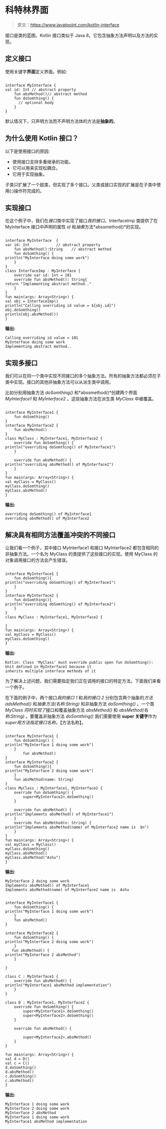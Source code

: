 # 科特林界面

> 原文：<https://www.javatpoint.com/kotlin-interface>

接口是类的蓝图。Kotlin 接口类似于 Java 8。它包含抽象方法声明以及方法的实现。

## 定义接口

使用关键字**界面**定义界面。例如:

```

interface MyInterface {
val id: Int // abstract property
    fun absMethod()// abstract method
    fun doSomthing() {
      // optional body
    }
}

```

默认情况下，只声明方法而不声明方法体的方法是**抽象的**。

## 为什么使用 Kotlin 接口？

以下是使用接口的原因:

*   使用接口支持多重继承的功能。
*   它可以用来实现松耦合。
*   它用于实现抽象。

子类只扩展了一个超类，但实现了多个接口。父类或接口实现的扩展是在子类中使用(:)操作符完成的。

## 实现接口

在这个例子中，我们在*接口*类中实现了接口*我的接口*。InterfaceImp 类提供了在 MyInterface 接口中声明的属性 *id* 和*抽象*方法*abssmethod()*的实现。

```

interface MyInterface  {
var id: Int            // abstract property
    fun absMethod():String    // abstract method
    fun doSomthing() {
println("MyInterface doing some work")
    }
}
class InterfaceImp : MyInterface {
    override var id: Int = 101
    override fun absMethod(): String{
return "Implementing abstract method.."
    }
}
fun main(args: Array<String>) {
val obj = InterfaceImp()
println("Calling overriding id value = ${obj.id}")
obj.doSomthing()
println(obj.absMethod())
}

```

**输出:**

```
Calling overriding id value = 101
MyInterface doing some work
Implementing abstract method..

```

## 实现多接口

我们可以在同一个类中实现不同接口的多个抽象方法。所有的抽象方法都必须在子类中实现。接口的其他非抽象方法可以从派生类中调用。

比如分别用抽象方法 *doSomthing()* 和*abssmethod()*创建两个界面 *MyInterface1* 和 *MyInterface2* 。这些抽象方法在派生类 *MyClass* 中被覆盖。

```

interface MyInterface1 {
    fun doSomthing()
}
interface MyInterface2 {
    fun absMethod()
}
class MyClass : MyInterface1, MyInterface2 {
    override fun doSomthing() {
println("overriding doSomthing() of MyInterface1")
    }

    override fun absMethod() {
println("overriding absMethod() of MyInterface2")
    }
}
fun main(args: Array<String>) {
val myClass = MyClass()
myClass.doSomthing()
myClass.absMethod()
}

```

**输出:**

```
overriding doSomthing() of MyInterface1
overriding absMethod() of MyInterface2

```

## 解决具有相同方法覆盖冲突的不同接口

让我们看一个例子，其中接口 MyInterface1 和接口 MyInterface2 都包含相同的非抽象方法。一个名为 MyClass 的类提供了这些接口的实现。使用 MyClass 的对象调用接口的方法会产生错误。

```

interface MyInterface1 {
    fun doSomthing(){
println("overriding doSomthing() of MyInterface1")
    }
}
interface MyInterface2 {
    fun doSomthing(){
println("overriding doSomthing() of MyInterface2")
    }
}
class MyClass : MyInterface1, MyInterface2 {

}
fun main(args: Array<String>) {
val myClass = MyClass()
myClass.doSomthing()
}

```

**输出:**

```
Kotlin: Class 'MyClass' must override public open fun doSomthing(): Unit defined in MyInterface1 because it 
inherits multiple interface methods of it

```

为了解决上述问题，我们需要指定我们正在调用的接口的特定方法。下面我们来看一个例子。

在下面的例子中，两个接口*我的接口 1* 和*我的接口 2* 分别包含两个抽象的*方法 adsMethod()* 和*抽象方法(名称:String)* 和非抽象方法 *doSomthing()* 。一个类 *MyClass 同时实现了*接口和覆盖抽象方法 *absMethod()* 和 *absMethod(名称:String)* 。要覆盖非抽象方法 *doSomthing()* 我们需要使用 **super 关键字**作为*super<interface _ name>用方法指定接口名称。*【方法名称】。

```

interface MyInterface1 {
    fun doSomthing() {
println("MyInterface 1 doing some work")
    }
        fun absMethod()
}
interface MyInterface2 {
    fun doSomthing(){
println("MyInterface 2 doing some work")
    }
    fun absMethod(name: String)
}
class MyClass : MyInterface1, MyInterface2 {
    override fun doSomthing() {
        super<MyInterface2>.doSomthing()
    }

    override fun absMethod() {
println("Implements absMethod() of MyInterface1")
    }
    override fun absMethod(n: String) {
println("Implements absMethod(name) of MyInterface2 name is  $n")
    }
}
fun main(args: Array<String>) {
val myClass = MyClass()
myClass.doSomthing()
myClass.absMethod()
myClass.absMethod("Ashu")
}

```

**输出:**

```
MyInterface 2 doing some work
Implements absMethod() of MyInterface1
Implements absMethod(name) of MyInterface2 name is  Ashu

```

```

interface MyInterface1 {
    fun doSomthing() {
println("MyInterface 1 doing some work")
    }
    fun absMethod()
}

interface MyInterface2 {
    fun doSomthing() {
println("MyInterface 2 doing some work")
    }
   fun absMethod() {
println("MyInterface 2 absMethod")
    }

}

class C : MyInterface1 {
    override fun absMethod() {
println("MyInterface1 absMethod implementation")
    }
}

class D : MyInterface1, MyInterface2 {
    override fun doSomthing() {
        super<MyInterface1>.doSomthing()
        super<MyInterface2>.doSomthing()
    }

    override fun absMethod() {

        super<MyInterface2>.absMethod()
    }
}

fun main(args: Array<String>) {
val d = D()
val c = C()
d.doSomthing()
d.absMethod()
c.doSomthing()
c.absMethod()
}

```

**输出:**

```
MyInterface 1 doing some work
MyInterface 2 doing some work
MyInterface 2 absMethod
MyInterface 1 doing some work
MyInterface1 absMethod implementation

```